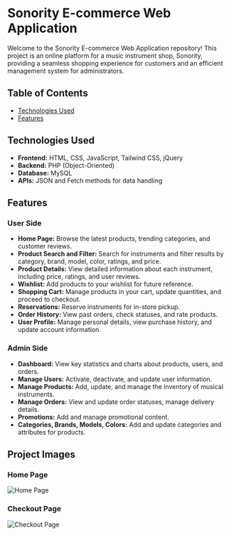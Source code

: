 # Sonority E-commerce Web Application

Welcome to the Sonority E-commerce Web Application repository! This project is an online platform for a music instrument shop, Sonority, providing a seamless shopping experience for customers and an efficient management system for administrators.

## Table of Contents
- [Technologies Used](#technologies-used)
- [Features](#features)

## Technologies Used
- **Frontend:** HTML, CSS, JavaScript, Tailwind CSS, jQuery
- **Backend:** PHP (Object-Oriented)
- **Database:** MySQL
- **APIs:** JSON and Fetch methods for data handling

## Features

### User Side
- **Home Page:** Browse the latest products, trending categories, and customer reviews.
- **Product Search and Filter:** Search for instruments and filter results by category, brand, model, color, ratings, and price.
- **Product Details:** View detailed information about each instrument, including price, ratings, and user reviews.
- **Wishlist:** Add products to your wishlist for future reference.
- **Shopping Cart:** Manage products in your cart, update quantities, and proceed to checkout.
- **Reservations:** Reserve instruments for in-store pickup.
- **Order History:** View past orders, check statuses, and rate products.
- **User Profile:** Manage personal details, view purchase history, and update account information.

### Admin Side
- **Dashboard:** View key statistics and charts about products, users, and orders.
- **Manage Users:** Activate, deactivate, and update user information.
- **Manage Products:** Add, update, and manage the inventory of musical instruments.
- **Manage Orders:** View and update order statuses, manage delivery details.
- **Promotions:** Add and manage promotional content.
- **Categories, Brands, Models, Colors:** Add and update categories and attributes for products.

## Project Images

### Home Page
![Home Page](https://i.imghippo.com/files/6wB8I1723037063.jpg)

### Checkout Page
![Checkout Page](https://i.imghippo.com/files/j0LuN1723037345.png)
